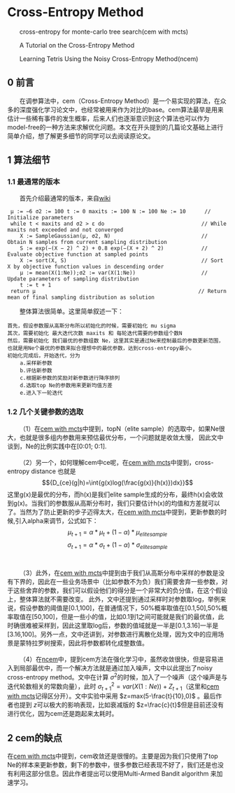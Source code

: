 # Cross-Entropy Method
  
  &emsp;&emsp;cross-entropy for monte-carlo tree search(cem with mcts)
  
  &emsp;&emsp;A Tutorial on the Cross-Entropy Method
  
  &emsp;&emsp;Learning Tetris Using the Noisy Cross-Entropy Method(ncem)
  
## 0 前言
  
  &emsp;&emsp;在调参算法中，cem（Cross-Entropy Method）是一个易实现的算法，在众多的深度强化学习论文中，也经常被用来作为对比的base。cem算法最早是用来估计一些稀有事件的发生概率，后来人们也逐渐意识到这个算法也可以作为model-free的一种方法来求解优化问题。本文在开头提到的几篇论文基础上进行简单介绍，想了解更多细节的同学可以去阅读原论文。
    
## 1 算法细节
  
  ### 1.1 最通常的版本
    
  &emsp;&emsp;首先介绍最通常的版本，来自[wiki][1]
  
  ```
   μ := −6 σ2 := 100 t := 0 maxits := 100 N := 100 Ne := 10      // Initialize parameters 
   while t < maxits and σ2 > ε do                               // While maxits not exceeded and not converged
      X := SampleGaussian(μ, σ2, N)                             // Obtain N samples from current sampling distribution
      S := exp(−(X − 2) ^ 2) + 0.8 exp(−(X + 2) ^ 2)            // Evaluate objective function at sampled points
      X := sort(X, S)                                           // Sort X by objective function values in descending order          
      μ := mean(X(1:Ne));σ2 := var(X(1:Ne))                     // Update parameters of sampling distribution                            
      t := t + 1
   return μ                                                    // Return mean of final sampling distribution as solution
  ```
  &emsp;&emsp;整体算法很简单。这里简单叙述一下：
  
  ```
  首先，假设参数服从高斯分布所以初始化的时候，需要初始化 mu sigma
  其次，需要初始化 最大迭代次数 maxits 和 每轮迭代需要的参数组个数N
  然后，需要初始化 我们最优的参数组数 Ne，这里其实是通过Ne来控制最后的参数更新范围，也就是用Ne个最优的参数来拟合理想中的最优参数，达到cross-entropy最小。
  初始化完成后，开始迭代，分为 
      a.采样新参数
      b.评估新参数
      c.根据新参数的奖励对新参数进行降序排列
      d.选取top Ne的参数用来更新均值方差
      e.进入下一轮迭代
  ```    
  ### 1.2 几个关键参数的选取
    
  &emsp;&emsp;（1）在[cem with mcts][2]中提到，topN（elite sample）的选取中，如果Ne很大，也就是很多组内参数用来预估最优分布，一个问题就是收敛太慢，
  因此文中谈到，Ne的比例实践中在[0:01; 0:1].
  <br></br>&emsp;&emsp;（2）另一个，如何理解cem中ce呢，在[cem with mcts][2]中提到，cross-entropy distance 也就是 $${D_{ce}(g|h)=\int{g(x)log(\frac{g(x)}{h(x)})dx}}$$
  这里g(x)是最优的分布，而h(x)是我们elite sample生成的分布，最终h(x)会收敛到g(x)。当我们的参数服从高斯分布时，我们只要估计h(x)的均值和方差就可以了。当然为了防止更新的步子迈得太大，在[cem with mcts][2]中提到，更新参数的时候,引入alpha来调节，公式如下： $${\mu_{t+1} =\alpha*\mu_{t} + (1-\alpha)*\mu_{elite sample}}$$ 
 $${\sigma_{t+1} = \alpha *  \sigma_t + (1- \alpha ) * \sigma_{elite sample} }$$
  <br></br>&emsp;&emsp;（3）此外，在[cem with mcts][2]中提到由于我们从高斯分布中采样的参数是没有下界的，因此在一些业务场景中（比如参数不为负）我们需要舍弃一些参数，对于这些舍弃的参数，我们可以假设他们的得分是一个非常大的负分值，在这个假设上，整体算法就不需要改变。
  此外，文中还提到通过采样时对参数取log，举例来说，假设参数的阈值是[0.1,100]，在普通情况下，50%概率取值在[0.1,50],50%概率取值在[50,100]，但是一些小的值，比如0.1到1之间可能就是我们的最优值，此时确很难被采样到，因此这里取log后，参数的值域就是一半是[0.1,3.16]一半是[3.16,100]。另外一点，文中还讲到，对参数进行离散化处理，因为文中的应用场景是蒙特拉罗树搜索，因此将参数都转化成整数值。
<br></br>&emsp;&emsp;（4）在[ncem][3]中，提到cem方法在强化学习中，虽然收敛很快，但是容易进入到局部最优中，而一个解决方法就是通过加入噪声，文中以此提出了noisy cross-entropy method。文中在计算 $\sigma^2$的时候，加入了一个噪声（这个噪声是与迭代轮数相关的常数向量），此时 $\sigma^2_{t+1} = var(X(1:Ne))+Z_{t+1}$（这里和[cem with mcts][2]记得区分开）。文中实验中采用 $z=max(5-\frac{t}{10},0)$ 。最后作者也提到 $z$可以极大的影响表现，比如衰减版的 $z=\frac{c}{t}$但是目前还没有进行优化，因为cem还是跑起来太耗时。



## 2 cem的缺点

  在[cem with mcts][2]中提到，cem收敛还是很慢的。主要是因为我们只使用了top Ne的样本来更新参数，剩下的参数中，很多参数已经表现不好了，我们还是也没有利用这部分信息。因此作者提出可以使用Multi-Armed Bandit algorithm 来加速学习。









  [1]: https://en.wikipedia.org/wiki/Cross-entropy_method
  [2]: https://content.iospress.com/articles/icga-journal/icg31303
  [3]: https://ieeexplore.ieee.org/document/6796865
